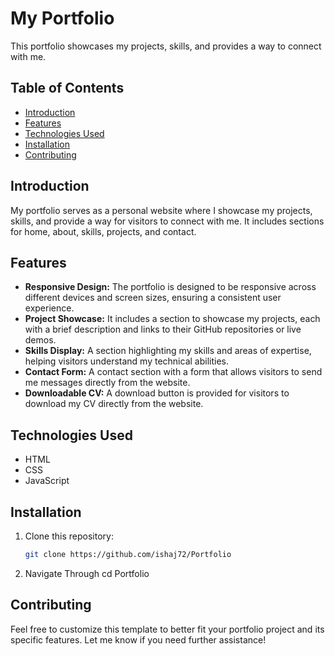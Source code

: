# My Portfolio

This portfolio showcases my projects, skills, and provides a way to connect with me.

## Table of Contents

- [Introduction](#introduction)
- [Features](#features)
- [Technologies Used](#technologies-used)
- [Installation](#installation)
- [Contributing](#contributing)

## Introduction

My portfolio serves as a personal website where I showcase my projects, skills, and provide a way for visitors to connect with me. It includes sections for home, about, skills, projects, and contact.

## Features

- **Responsive Design:** The portfolio is designed to be responsive across different devices and screen sizes, ensuring a consistent user experience.
- **Project Showcase:** It includes a section to showcase my projects, each with a brief description and links to their GitHub repositories or live demos.
- **Skills Display:** A section highlighting my skills and areas of expertise, helping visitors understand my technical abilities.
- **Contact Form:** A contact section with a form that allows visitors to send me messages directly from the website.
- **Downloadable CV:** A download button is provided for visitors to download my CV directly from the website.

## Technologies Used

- HTML
- CSS
- JavaScript

## Installation

1. Clone this repository:

   ```bash
   git clone https://github.com/ishaj72/Portfolio

2. Navigate Through
cd Portfolio

## Contributing
Feel free to customize this template to better fit your portfolio project and its specific features. Let me know if you need further assistance!
